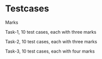# Testcases

Marks

Task-1, 10 test cases, each with three marks

Task-2, 10 test cases, each with three marks

Task-3, 10 test cases, each with four marks
